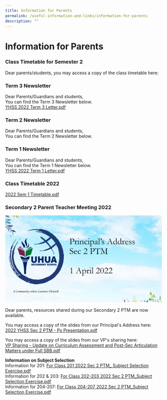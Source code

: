 ```yaml
---
title: Information for Parents
permalink: /useful-information-and-links/information-for-parents
description: ""
---
```

# **Information for Parents**

### Class Timetable for Semester 2

Dear parents/students, you may access a copy of the class timetable here:  
[](/files/2022%20Sem%202%20TT_22%20Jun_Classes.pdf)  

### Term 3 Newsletter

Dear Parents/Guardians and students,  
You can find the Term 3 Newsletter below.  
[YHSS 2022 Term 3 Letter.pdf](/files/YHSS%202022%20Term%203%20Letter.pdf)  

### Term 2 Newsletter

Dear Parents/Guardians and students,  
You can find the Term 2 Newsletter below.  
[](/files/YHSS%202022%20Term%202%20Letter.pdf)  

### Term 1 Newsletter
Dear Parents/Guardians and students,   
You can find the Term 1 Newsletter below.  
[YHSS 2022 Term 1 Letter.pdf](/files/YHSS%202022%20Term%201%20Letter.pdf)

### Class Timetable 2022

[2022 Sem 1 Timetable.pdf](/files/2022%20Sem%201%20TT_6%20Jan_classes.pdf)

### Secondary 2 Parent Teacher Meeting 2022

![](/images/Screenshot%2040.png)

Dear parents, resources shared during our Secondary 2 PTM are now available.  
  
You may access a copy of the slides from our Principal's Address here:   
[2022 YHSS Sec 2 PTM - Ps Presentation.pdf](/files/2022%20YHSS%20Sec%202%20PTM%20-%20Ps%20Presentation.pdf)  
  
You may access a copy of the slides from our VP's sharing here:   
[VP Sharing - Update on Curriculum Assessment and Post-Sec Articulation Matters under Full SBB.pdf](/files/VP%20Sharing%20-%20Update%20on%20Curriculum%20Assessment%20and%20Post-Sec%20Articulation%20Matters%20under%20Full%20SBB.pdf) 
  
**Information on Subject Selection**  
Information for 201: [For Class 201 2022 Sec 2 PTM\_ Subject Selection Exercise.pdf](/files/For%20Class%20201%202022%20Sec%202%20PTM_%20Subject%20Selection%20Exercise.pdf)  
Information for 202 & 203: [For Class 202-203 2022 Sec 2 PTM\_Subject Selection Exercise.pdf](/files/For%20Class%20202-203%202022%20Sec%202%20PTM_Subject%20Selection%20Exercise.pdf)  
Information for 204-207: [For Class 204-207 2022 Sec 2 PTM\_Subject Selection Exercise.pdf](/files/For%20Class%20204-207%202022%20Sec%202%20PTM_Subject%20Selection%20Exercise.pdf)